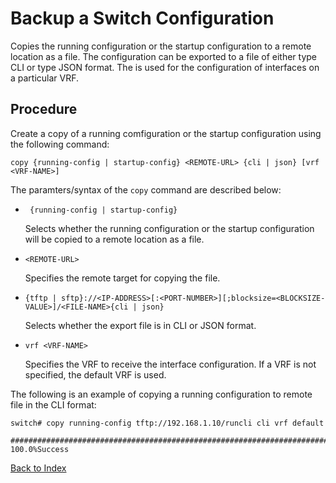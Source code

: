 # Backup a Switch Configuration

Copies the running configuration or the startup configuration to a remote location as a file. The configuration can be exported to a file of either type CLI or type JSON format. The <VRF-NAME> is used for the configuration of interfaces on a particular VRF.

## Procedure

Create a copy of a running comfiguration or the startup configuration using the following command:

```
copy {running-config | startup-config} <REMOTE-URL> {cli | json} [vrf <VRF-NAME>]
```

The paramters/syntax of the `copy` command are described below:

* ``` {running-config | startup-config}```
  
  Selects whether the running configuration or the startup configuration will be copied to a remote location as a file. 

* ```<REMOTE-URL>```
  
  Specifies the remote target for copying the file. 
  
* ```{tftp | sftp}://<IP-ADDRESS>[:<PORT-NUMBER>][;blocksize=<BLOCKSIZE-VALUE>]/<FILE-NAME>{cli | json}```
  
  Selects whether the export file is in CLI or JSON format. 

* ```vrf <VRF-NAME>```
  
  Specifies the VRF to receive the interface configuration. If a VRF is not specified, the default VRF is used.


The following is an example of copying a running configuration to remote file in the CLI format:

```
switch# copy running-config tftp://192.168.1.10/runcli cli vrf default

######################################################################### 100.0%Success
```

[Back to Index](index.md)